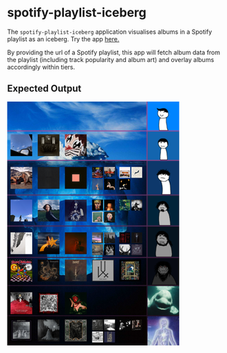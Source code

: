 # spotify-playlist-iceberg
The `spotify-playlist-iceberg` application visualises albums in a Spotify playlist as an iceberg. Try the app [here.](https://spotify-playlist-iceberg.streamlit.app/)

By providing the url of a Spotify playlist, this app will fetch album data from the playlist (including track popularity and album art) and overlay albums accordingly within tiers.

## Expected Output
<img src="test.png" alt="Expected Output" width="400"/>
